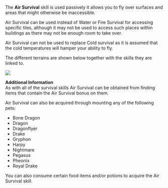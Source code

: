 ---
---
The **Air Survival** skill is used passively it allows you to fly over surfaces and areas that might otherwise be inaccessible.

Air Survival can be used instead of Water or Fire Survival for accessing specific tiles, although it may not be used to access such places within buildings as there may not be enough room to take over.

Air Survival can not be used to replace Cold survival as it is assumed that the cold temperatures will hamper your ability to fly.

The different terrains are shown below together with the skills they are linked to.

[![](https://lohcdn.com/images/t_survival.png)](https://lohcdn.com/images/survival.png)

**Additional Information**  
As with all of the survival skills Air Survival can be obtained from finding items that contain the Air Survival bonus on them.

Air Survival can also be acquired through mounting any of the following pets:

*   Bone Dragon
*   Dragon
*   Dragonflyer
*   Drake
*   Gryphon
*   Harpy
*   Nightmare
*   Pegasus
*   Pheonix
*   Royal Drake

You can also consume certain food items and/or potions to acquire the Air Survival skill.